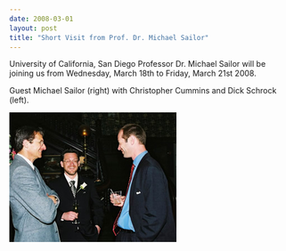 ```yaml
---
date: 2008-03-01
layout: post
title: "Short Visit from Prof. Dr. Michael Sailor"
---
```


University of California, San Diego Professor Dr. Michael Sailor will be joining us from Wednesday, March 18th to Friday, March 21st 2008. 


Guest Michael Sailor (right) with Christopher Cummins and Dick Schrock (left). 

![Guest Michael Sailor (right) with Christopher Cummins and Dick Schrock (left)](/assets/img/2017/SmallMikeSailor.jpg)